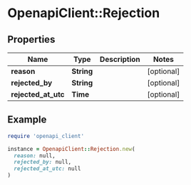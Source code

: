 # OpenapiClient::Rejection

## Properties

| Name | Type | Description | Notes |
| ---- | ---- | ----------- | ----- |
| **reason** | **String** |  | [optional] |
| **rejected_by** | **String** |  | [optional] |
| **rejected_at_utc** | **Time** |  | [optional] |

## Example

```ruby
require 'openapi_client'

instance = OpenapiClient::Rejection.new(
  reason: null,
  rejected_by: null,
  rejected_at_utc: null
)
```

